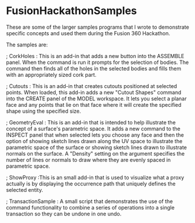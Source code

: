 # FusionHackathonSamples
These are some of the larger samples programs that I wrote to demonstrate specific concepts and used them during the Fusion 360 Hackathon.

The samples are:

; CorkHoles
: This is an add-in that adds a new button into the ASSEMBLE panel.  When the command is run it prompts for the selection of bodies.  The command then finds all of the holes in the selected bodies and fills them with an appropriately sized cork part.

; Cutouts
: This is an add-in that creates cutouts positioned at selected points.  When loaded, this add-in adds a new "Cutout Shapes" command into the CREATE panel of the MODEL workspace.  It lets you select a planar face and any points that lie on that face where it will create the specified shape using the specified size.

; GeometryEval
: This is an add-in that is intended to help illustrate the concept of a surface's parametric space.  It adds a new command to the INSPECT panel that when selected lets you choose any face and then the option of showing sketch lines drawn along the UV space to illustrate the parametric space of the surface or showing sketch lines drawn to illustrate normals on the surface.  A "Density" setting on the argument specifies the number of lines or normals to draw where they are evenly spaced in parametric space.

; ShowProxy
:This is an small add-in that is used to visualize what a proxy actually is by displaying the occurrence path that uniquely defines the selected entity.

; TransactionSample
: A small script that demonstrates the use of the command functionality to combine a series of operations into a single transaction so they can be undone in one undo.
